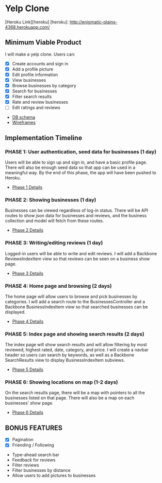 # Yelp Clone

[Heroku Link][heroku]
[heroku]: http://enigmatic-plains-4368.herokuapp.com/

## Minimum Viable Product
I will make a yelp clone. Users can:
- [x] Create accounts and sign in
- [x] Add a profile picture
- [x] Edit profile information
- [x] View businesses
- [x] Browse businesses by category
- [x] Search for businesses
- [x] Filter search results
- [x] Rate and review businesses
- [ ] Edit ratings and reviews

* [DB schema][schema]
* [Wireframes][wireframes]

[wireframes]: ./wireframes
[schema]: ./schema.md

## Implementation Timeline
### PHASE 1: User authentication, seed data for businesses (1 day)
Users will be able to sign up and sign in, and have a basic profile page.
There will also be enough seed data so that app can be used in a meaningful
way. By the end of this phase, the app will have been pushed to Heroku.

* [Phase 1 Details][phase-1]

### PHASE 2: Showing businesses (1 day)
Businesses can be viewed regardless of log-in status. There will be API routes
to show json data for businesses and reviews, and the business collection and
model will fetch from these routes.

* [Phase 2 Details][phase-2]

### PHASE 3: Writing/editing reviews (1 day)
Logged-in users will be able to write and edit reviews. I will add a Backbone
ReviewsIndexItem view so that reviews can be seen on a business show page.

* [Phase 3 Details][phase-3]

### PHASE 4: Home page and browsing (2 days)
The home page will allow users to browse and pick businesses by categories. I
will add a search route to the BusinessesController and a Backbone
BusinessIndexItem view so that searched businesses can be displayed.

* [Phase 4 Details][phase-4]

### PHASE 5: Index page and showing search results (2 days)
The index page will show search results and will allow filtering by most
reviewed, highest rated, date, category, and price. I will create a navbar
header so users can search by keywords, as well as a Backbone SearchResults
view to display BusinessIndexItem subviews.

* [Phase 5 Details][phase-5]

### PHASE 6: Showing locations on map (1-2 days)
On the search results page, there will be a map with pointers to all the
businesses listed on that page. There will also be a map on each businesses'
show page.

* [Phase 6 Details][phase-6]

## BONUS FEATURES
- [x] Pagination
- [x] Friending / Following
* Type-ahead search bar
* Feedback for reviews
* Filter reviews
* Filter businesses by distance
* Allow users to add pictures to businesses

[phase-1]: ./phases/phase1_details.md
[phase-2]: ./phases/phase2_details.md
[phase-3]: ./phases/phase3_details.md
[phase-4]: ./phases/phase4_details.md
[phase-5]: ./phases/phase5_details.md
[phase-6]: ./phases/phase6_details.md
